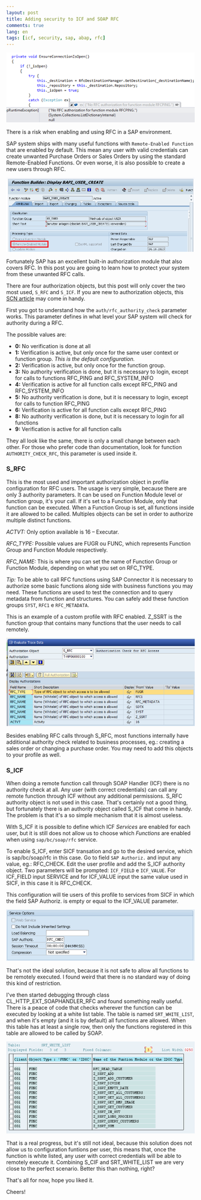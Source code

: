```yaml
---
layout: post
title: Adding security to ICF and SOAP RFC
comments: true
lang: en
tags: [icf, security, sap, abap, rfc]
---
```


![](/public/images/no_auth_rfcping.png)

There is a risk when enabling and using RFC in a SAP environment.

SAP system ships with many useful functions with `Remote-Enabled Function` that are enabled by default. This mean any user with valid credentials can create unwanted Purchase Orders or Sales Orders by using the standard Remote-Enabled Functions. Or even worse, it is also possible to create a new users through RFC.

![](/public/images/bapi_create_user.png)

Fortunately SAP has an excellent built-in authorization module that also covers RFC. In this post you are going to learn how to protect your system from these unwanted RFC calls.

There are four authorization objects, but this post will only cover the two most used, `S_RFC` and `S_ICF`.
If you are new to authorization objects, this [SCN article](http://scn.sap.com/docs/DOC-17023) may come in handy.

First you got to understand how the `auth/rfc_authority_check` parameter works. This parameter defines in what level your SAP system will check for authority during a RFC.

The possible values are:

- **0:** No verification is done at all
- **1:** Verification is active, but only once for the same user context or function group. *This is the default configuration.*
- **2:** Verification is active, but only once for the function group.
- **3:** No authority verification is done, but it is necessary to login, except for calls to functions RFC_PING and RFC_SYSTEM_INFO
- **4:** Verification is active for all function calls except RFC_PING and RFC_SYSTEM_INFO
- **5:** No authority verification is done, but it is necessary to login, except for calls to function RFC_PING
- **6:** Verification is active for all function calls except RFC_PING
- **8:** No authority verification is done, but it is necessary to login for all functions
- **9:** Verification is active for all function calls

They all look like the same, there is only a small change between each other. For those who prefer code than documentation, look for function `AUTHORITY_CHECK_RFC`, this parameter is used inside it.

### S_RFC

This is the most used and important authorization object in profile configuration for RFC users. The usage is very simple, because there are only 3 authority parameters. It can be used on Function Module level or function group, it's your call. If it's set to a Function Module, only that function can be executed. When a Function Group is set, all functions inside it are allowed to be called. Multiples objects can be set in order to authorize multiple distinct functions.

*ACTVT:* Only option available is 16 – Executar.

*RFC_TYPE:* Possible values are FUGR ou FUNC, which represents Function Group and Function Module respectively.

*RFC_NAME:* This is where you can set the name of Function Group or Function Module, depending on what you set on RFC_TYPE.

*Tip:* To be able to call RFC functions using SAP Connector it is necessary to authorize some basic functions along side with business functions you may need. These functions are used to test the connection and to query metadata from function and structures. You can safely add these function groups `SYST`, `RFC1` e `RFC_METADATA`.

This is an example of a custom profile with RFC enabled. Z_SSRT is the function group that contains many functions that the user needs to call remotely.

![](/public/images/S_RFC.png)

Besides enabling RFC calls through S_RFC, most functions internally have additional authority check related to business processes, eg.: creating a sales order or changing a purchase order. You may need to add this objects to your profile as well.

### S_ICF

When doing a remote function call through SOAP Handler (ICF) there is no authority check at all. Any user (with correct credentials) can call any remote function through ICF without any additional permissions. S_RFC authority object is not used in this case. That's certainly not a good thing, but fortunately there is an authority object called S_ICF that come in handy. The problem is that it's a so simple mechanism that it is almost useless.

With S_ICF it is possible to define which ICF *Services* are enabled for each user, but it is still does not allow us to choose which *Functions* are enabled when using `sap/bc/soap/rfc` service.

To enable S_ICF, enter SICF transation and go to the desired service, which is sap/bc/soap/rfc in this case. Go to field `SAP Authoriz.` and input any value, eg.: RFC_CHECK. Edit the user profile and add the S_ICF authority object. Two parameters will be prompted: `ICF_FIELD` e `ICF_VALUE`. For ICF_FIELD input SERVICE and for ICF_VALUE input the same value used in SICF, in this case it is RFC_CHECK.

This configuration will tie users of this profile to services from SICF in which the field SAP Authoriz. is empty or equal to the ICF_VALUE parameter.

![](/public/images/sap_authoriz.png)

That's not the ideal solution, because it is not safe to allow all functions to be remotely executed. I found weird that there is no standard way of doing this kind of restriction.

I've then started debugging through class CL_HTTP_EXT_SOAPHANDLER_RFC and found something really useful.
There is a peace of code that checks wherever the function can be executed by looking at a white list table. The table is named `SRT_WHITE_LIST`, and when it's empty (and it is by default) all functions are allowed. When this table has at least a single row, then only the functions registered in this table are allowed to be called by SOAP.

![](/public/images/SRT_WHITE_LIST.png)

That is a real progress, but it's still not ideal, because this solution does not allow us to configuration funtions per user, this means that, once the function is white listed, any user with correct credentials will be able to remotely execute it. Combining S_CIF and SRT_WHITE_LIST we are very close to the perfect scenario. Better this than nothing, right?

That's all for now, hope you liked it.

Cheers!
